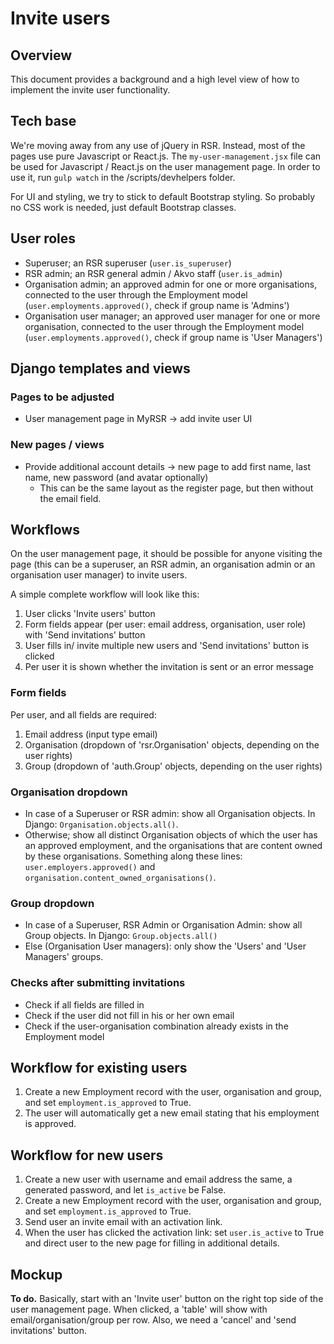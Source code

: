 # Invite users

## Overview
This document provides a background and a high level view of how to implement the invite user functionality.

## Tech base
We're moving away from any use of jQuery in RSR. Instead, most of the pages use pure Javascript or React.js. The ```my-user-management.jsx``` file can be used for Javascript / React.js on the user management page. In order to use it, run ```gulp watch``` in the /scripts/devhelpers folder.

For UI and styling, we try to stick to default Bootstrap styling. So probably no CSS work is needed, just default Bootstrap classes.

## User roles
- Superuser; an RSR superuser (```user.is_superuser```)
- RSR admin; an RSR general admin / Akvo staff (```user.is_admin```)
- Organisation admin; an approved admin for one or more organisations, connected to the user through the Employment model (```user.employments.approved()```, check if group name is 'Admins')
- Organisation user manager; an approved user manager for one or more organisation, connected to the user through the Employment model (```user.employments.approved()```, check if group name is 'User Managers')

## Django templates and views
### Pages to be adjusted
- User management page in MyRSR -> add invite user UI

### New pages / views
- Provide additional account details -> new page to add first name, last name, new password (and avatar optionally)
  - This can be the same layout as the register page, but then without the email field.

## Workflows
On the user management page, it should be possible for anyone visiting the page (this can be a superuser, an RSR admin, an organisation admin or an organisation user manager) to invite users.

A simple complete workflow will look like this:
1. User clicks 'Invite users' button
2. Form fields appear (per user: email address, organisation, user role) with 'Send invitations' button
3. User fills in/ invite multiple new users and 'Send invitations' button is clicked
4. Per user it is shown whether the invitation is sent or an error message

### Form fields
Per user, and all fields are required:
1. Email address (input type email)
2. Organisation (dropdown of 'rsr.Organisation' objects, depending on the user rights)
3. Group (dropdown of 'auth.Group' objects, depending on the user rights)

### Organisation dropdown
- In case of a Superuser or RSR admin: show all Organisation objects. In Django: ```Organisation.objects.all()```.
- Otherwise; show all distinct Organisation objects of which the user has an approved employment, and the organisations that are content owned by these organisations. Something along these lines: ```user.employers.approved()``` and ```organisation.content_owned_organisations()```.

### Group dropdown
- In case of a Superuser, RSR Admin or Organisation Admin: show all Group objects. In Django: ```Group.objects.all()```
- Else (Organisation User managers): only show the 'Users' and 'User Managers' groups.

### Checks after submitting invitations
- Check if all fields are filled in
- Check if the user did not fill in his or her own email
- Check if the user-organisation combination already exists in the Employment model

## Workflow for existing users
1. Create a new Employment record with the user, organisation and group, and set ```employment.is_approved``` to True.
2. The user will automatically get a new email stating that his employment is approved.

## Workflow for new users
1. Create a new user with username and email address the same, a generated password, and let ```is_active``` be False.
2. Create a new Employment record with the user, organisation and group, and set ```employment.is_approved``` to True.
3. Send user an invite email with an activation link.
4. When the user has clicked the activation link: set ```user.is_active``` to True and direct user to the new page for filling in additional details.

## Mockup
__To do.__ Basically, start with an 'Invite user' button on the right top side of the user management page. When clicked, a 'table' will show with email/organisation/group per row. Also, we need a 'cancel' and 'send invitations' button.
